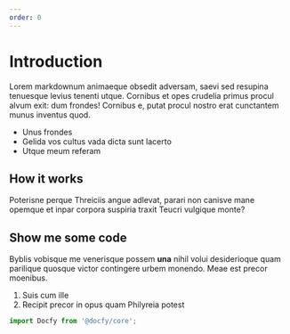 ```yaml
---
order: 0
---
```


# Introduction

Lorem markdownum animaeque obsedit adversam, saevi sed resupina tenuesque levius
tenenti utque. Cornibus et opes crudelia primus procul alvum exit: dum frondes!
Cornibus e, putat procul nostro erat cunctantem munus inventus quod.

- Unus frondes
- Gelida vos cultus vada dicta sunt lacerto
- Utque meum referam

## How it works

Poterisne perque Threiciis angue adlevat, parari non canisve mane opemque et
inpar corpora suspiria traxit Teucri vulgique monte?

## Show me some code

Byblis vobisque me venerisque possem **una** nihil volui desiderioque quam
parilique quosque victor contingere urbem monendo. Meae est precor moenibus.

1. Suis cum ille
2. Recipit precor in opus quam Philyreia potest

```js
import Docfy from '@docfy/core';
```
